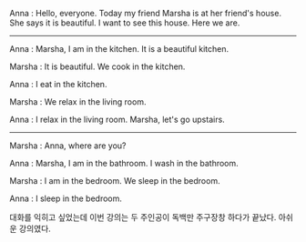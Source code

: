 
Anna : Hello, everyone. Today my friend Marsha is at her friend's house. She says it is beautiful. I want to see this house. Here we are.

---

Anna : Marsha, I am in the kitchen. It is a beautiful kitchen.

Marsha : It is beautiful. We cook in the kitchen.

Anna : I eat in the kitchen.

Marsha : We relax in the living room.

Anna : I relax in the living room. Marsha, let's go upstairs.

---

Marsha : Anna, where are you?

Anna : Marsha, I am in the bathroom. I wash in the bathroom.

Marsha : I am in the bedroom. We sleep in the bedroom.

Anna : I sleep in the bedroom.


대화를 익히고 싶었는데 이번 강의는 두 주인공이 독백만 주구장창 하다가 끝났다. 아쉬운 강의였다.

